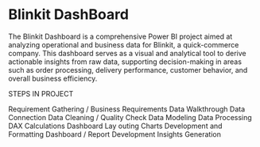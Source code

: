 # Blinkit DashBoard
The Blinkit Dashboard is a comprehensive Power BI project aimed at analyzing operational and business data for Blinkit, a quick-commerce company. This dashboard serves as a visual and analytical tool to derive actionable insights from raw data, supporting decision-making in areas such as order processing, delivery performance, customer behavior, and overall business efficiency.


STEPS IN PROJECT

Requirement Gathering / Business Requirements
Data Walkthrough
Data Connection
Data Cleaning / Quality Check
Data Modeling
Data Processing
DAX Calculations
Dashboard Lay outing
Charts Development and Formatting
Dashboard / Report Development
Insights Generation
